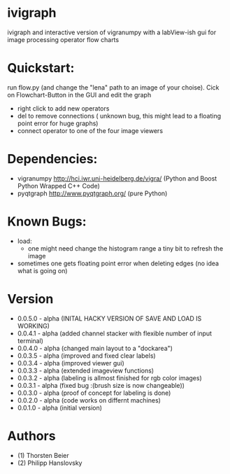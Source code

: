 ivigraph
========

ivigraph and interactive version of vigranumpy with a labView-ish gui for image processing operator  flow charts


Quickstart:
============
run flow.py (and change the "lena" path to an image of your choise).
Cick on Flowchart-Button in the GUI and edit the graph 

- right click to add new operators 
- del to remove connections ( unknown bug, this might lead to a floating point error for huge graphs)
- connect operator to one of the four image viewers


Dependencies:
=============
- vigranumpy   http://hci.iwr.uni-heidelberg.de/vigra/  (Python and Boost Python Wrapped C++ Code)
- pyqtgraph   http://www.pyqtgraph.org/   (pure Python)

Known Bugs:
=============

- load:
	- one might need change the histogram range a tiny bit to
	  refresh the image
- sometimes one gets floating point error when deleting edges (no idea what is going on)

Version
=============

- 0.0.5.0 - alpha  (INITAL HACKY VERSION OF SAVE AND LOAD IS WORKING)
- 0.0.4.1 - alpha  (added channel stacker with flexible number of input terminal)
- 0.0.4.0 - alpha  (changed main layout to a "dockarea")
- 0.0.3.5 - alpha  (improved and fixed clear labels)
- 0.0.3.4 - alpha  (improved viewer gui)
- 0.0.3.3 - alpha  (extended imageview functions)
- 0.0.3.2 - alpha  (labeling is allmost finished for rgb color images)
- 0.0.3.1 - alpha  (fixed bug :(brush size is now changeable))
- 0.0.3.0 - alpha  (proof of concept for labeling is done)
- 0.0.2.0 - alpha  (code works on differnt machines)
- 0.0.1.0 - alpha  (initial version)



Authors
=============
- (1) Thorsten Beier
- (2) Philipp Hanslovsky